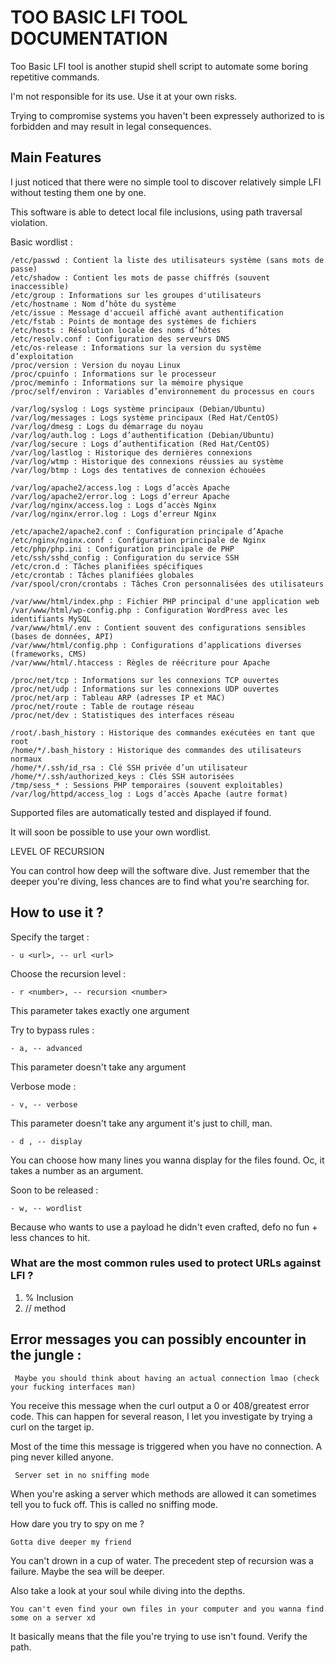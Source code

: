 # TOO  BASIC  LFI  TOOL  DOCUMENTATION

Too Basic LFI tool is another stupid shell script to automate some boring repetitive commands. 

I'm not responsible for its use. Use it at your own risks. 

Trying to compromise systems you haven't been expressely authorized to is forbidden and may result in legal consequences.

## Main Features

I just noticed that there were no simple tool to discover relatively simple LFI without testing them one by one. 

This software is able to detect local file inclusions, using path traversal violation. 

Basic wordlist : 


```
/etc/passwd : Contient la liste des utilisateurs système (sans mots de passe)
/etc/shadow : Contient les mots de passe chiffrés (souvent inaccessible)
/etc/group : Informations sur les groupes d'utilisateurs
/etc/hostname : Nom d’hôte du système
/etc/issue : Message d'accueil affiché avant authentification
/etc/fstab : Points de montage des systèmes de fichiers
/etc/hosts : Résolution locale des noms d’hôtes
/etc/resolv.conf : Configuration des serveurs DNS
/etc/os-release : Informations sur la version du système d’exploitation
/proc/version : Version du noyau Linux
/proc/cpuinfo : Informations sur le processeur
/proc/meminfo : Informations sur la mémoire physique
/proc/self/environ : Variables d’environnement du processus en cours

/var/log/syslog : Logs système principaux (Debian/Ubuntu)
/var/log/messages : Logs système principaux (Red Hat/CentOS)
/var/log/dmesg : Logs du démarrage du noyau
/var/log/auth.log : Logs d’authentification (Debian/Ubuntu)
/var/log/secure : Logs d’authentification (Red Hat/CentOS)
/var/log/lastlog : Historique des dernières connexions
/var/log/wtmp : Historique des connexions réussies au système
/var/log/btmp : Logs des tentatives de connexion échouées

/var/log/apache2/access.log : Logs d’accès Apache
/var/log/apache2/error.log : Logs d’erreur Apache
/var/log/nginx/access.log : Logs d’accès Nginx
/var/log/nginx/error.log : Logs d’erreur Nginx

/etc/apache2/apache2.conf : Configuration principale d’Apache
/etc/nginx/nginx.conf : Configuration principale de Nginx
/etc/php/php.ini : Configuration principale de PHP
/etc/ssh/sshd_config : Configuration du service SSH
/etc/cron.d : Tâches planifiées spécifiques
/etc/crontab : Tâches planifiées globales
/var/spool/cron/crontabs : Tâches Cron personnalisées des utilisateurs

/var/www/html/index.php : Fichier PHP principal d'une application web
/var/www/html/wp-config.php : Configuration WordPress avec les identifiants MySQL
/var/www/html/.env : Contient souvent des configurations sensibles (bases de données, API)
/var/www/html/config.php : Configurations d’applications diverses (frameworks, CMS)
/var/www/html/.htaccess : Règles de réécriture pour Apache

/proc/net/tcp : Informations sur les connexions TCP ouvertes
/proc/net/udp : Informations sur les connexions UDP ouvertes
/proc/net/arp : Tableau ARP (adresses IP et MAC)
/proc/net/route : Table de routage réseau
/proc/net/dev : Statistiques des interfaces réseau

/root/.bash_history : Historique des commandes exécutées en tant que root
/home/*/.bash_history : Historique des commandes des utilisateurs normaux
/home/*/.ssh/id_rsa : Clé SSH privée d’un utilisateur
/home/*/.ssh/authorized_keys : Clés SSH autorisées
/tmp/sess_* : Sessions PHP temporaires (souvent exploitables)
/var/log/httpd/access_log : Logs d’accès Apache (autre format)

```

Supported files are automatically tested and displayed if found. 

It will soon be possible to use your own wordlist. 

LEVEL OF RECURSION 

You can control how deep will the software dive. Just remember that the deeper you're diving, less chances are to find what you're searching for.

## How to use it ? 

Specify the target : 

```- u <url>, -- url <url> ```

Choose the recursion level : 

```- r <number>, -- recursion <number>```

This parameter takes exactly one argument

Try to bypass rules :

```- a, -- advanced```

This parameter doesn't take any argument

Verbose mode : 

```- v, -- verbose```

This parameter doesn't take any argument it's just to chill, man. 

```- d , -- display```

You can choose how many lines you wanna display for the files found. Oc, it takes a number as an argument. 

Soon to be released :

```- w, -- wordlist```

Because who wants to use a payload he didn't even crafted, defo no fun + less chances to hit.


### What are the most common rules used to protect URLs against LFI ? 

1. % Inclusion
2. // method 

## Error messages you can possibly encounter in the jungle : 

``` Maybe you should think about having an actual connection lmao (check your fucking interfaces man)```

You receive this message when the curl output a 0 or 408/greatest error code. 
This can happen for several reason, I let you investigate by trying a curl on the target ip. 

Most of the time this message is triggered when you have no connection.
A ping never killed anyone. 


``` Server set in no sniffing mode```

When you're asking a server which methods are allowed it can sometimes tell you to fuck off. This is called no sniffing mode. 

How dare you try to spy on me ? 

``` Gotta dive deeper my friend ```

You can't drown in a cup of water. The precedent step of recursion was a failure.  Maybe the sea will be deeper. 

Also take a look at your soul while diving into the depths. 

``` You can't even find your own files in your computer and you wanna find some on a server xd ```

It basically means that the file you're trying to use isn't found. Verify the path.


